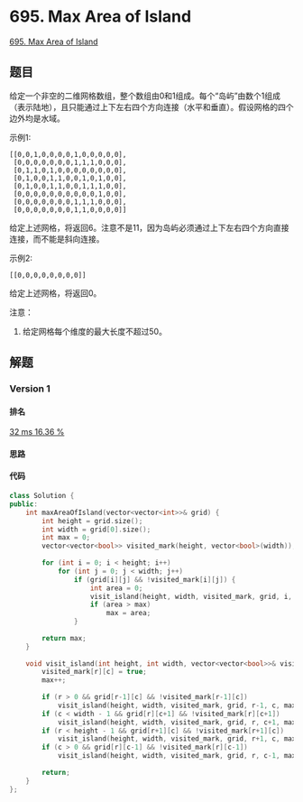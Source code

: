 # 695. Max Area of Island

[695. Max Area of Island](https://leetcode.com/problems/max-area-of-island)

## 题目

给定一个非空的二维网格数组，整个数组由0和1组成。每个“岛屿”由数个1组成（表示陆地），且只能通过上下左右四个方向连接（水平和垂直）。假设网格的四个边外均是水域。

示例1:

```
[[0,0,1,0,0,0,0,1,0,0,0,0,0],
 [0,0,0,0,0,0,0,1,1,1,0,0,0],
 [0,1,1,0,1,0,0,0,0,0,0,0,0],
 [0,1,0,0,1,1,0,0,1,0,1,0,0],
 [0,1,0,0,1,1,0,0,1,1,1,0,0],
 [0,0,0,0,0,0,0,0,0,0,1,0,0],
 [0,0,0,0,0,0,0,1,1,1,0,0,0],
 [0,0,0,0,0,0,0,1,1,0,0,0,0]]
```

给定上述网格，将返回6。注意不是11，因为岛屿必须通过上下左右四个方向直接连接，而不能是斜向连接。

示例2:

```
[[0,0,0,0,0,0,0,0]]
```

给定上述网格，将返回0。

注意：

1. 给定网格每个维度的最大长度不超过50。

## 解题

### Version 1

#### 排名

[32 ms
16.36 %](https://leetcode.com/submissions/detail/136450146/)

#### 思路



#### 代码

```C++
class Solution {
public:
    int maxAreaOfIsland(vector<vector<int>>& grid) {
        int height = grid.size();
        int width = grid[0].size();
        int max = 0;
        vector<vector<bool>> visited_mark(height, vector<bool>(width));
        
        for (int i = 0; i < height; i++)
            for (int j = 0; j < width; j++)
                if (grid[i][j] && !visited_mark[i][j]) {
                    int area = 0;
                    visit_island(height, width, visited_mark, grid, i, j, area);
                    if (area > max)
                        max = area;
                }
        
        return max;
    }
    
    void visit_island(int height, int width, vector<vector<bool>>& visited_mark, vector<vector<int>>& grid, int r, int c, int& max) {
        visited_mark[r][c] = true;
        max++;
        
        if (r > 0 && grid[r-1][c] && !visited_mark[r-1][c])
            visit_island(height, width, visited_mark, grid, r-1, c, max);
        if (c < width - 1 && grid[r][c+1] && !visited_mark[r][c+1])
            visit_island(height, width, visited_mark, grid, r, c+1, max);
        if (r < height - 1 && grid[r+1][c] && !visited_mark[r+1][c])
            visit_island(height, width, visited_mark, grid, r+1, c, max);
        if (c > 0 && grid[r][c-1] && !visited_mark[r][c-1])
            visit_island(height, width, visited_mark, grid, r, c-1, max);
        
        return;
    }
};
```